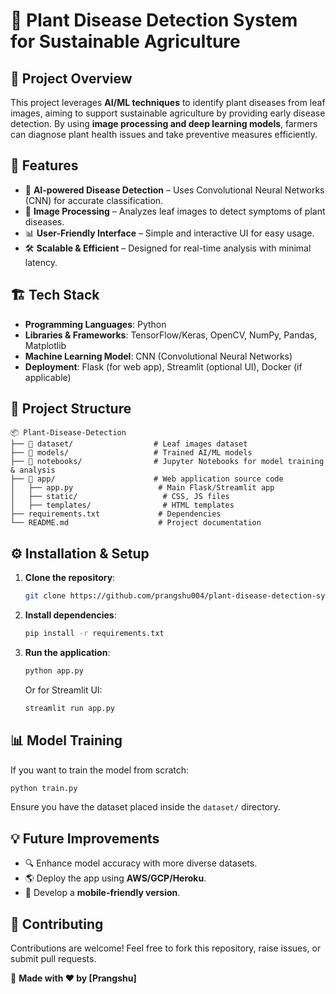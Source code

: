 # 🌿 Plant Disease Detection System for Sustainable Agriculture

## 📌 Project Overview
This project leverages **AI/ML techniques** to identify plant diseases from leaf images, aiming to support sustainable agriculture by providing early disease detection. By using **image processing and deep learning models**, farmers can diagnose plant health issues and take preventive measures efficiently.

## 🚀 Features
- 🌱 **AI-powered Disease Detection** – Uses Convolutional Neural Networks (CNN) for accurate classification.
- 📸 **Image Processing** – Analyzes leaf images to detect symptoms of plant diseases.
- 📊 **User-Friendly Interface** – Simple and interactive UI for easy usage.
- 🛠 **Scalable & Efficient** – Designed for real-time analysis with minimal latency.

## 🏗 Tech Stack
- **Programming Languages**: Python
- **Libraries & Frameworks**: TensorFlow/Keras, OpenCV, NumPy, Pandas, Matplotlib
- **Machine Learning Model**: CNN (Convolutional Neural Networks)
- **Deployment**: Flask (for web app), Streamlit (optional UI), Docker (if applicable)

## 📂 Project Structure
```plaintext
📦 Plant-Disease-Detection
├── 📁 dataset/                  # Leaf images dataset
├── 📁 models/                   # Trained AI/ML models
├── 📁 notebooks/                # Jupyter Notebooks for model training & analysis
├── 📁 app/                      # Web application source code
│   ├── app.py                   # Main Flask/Streamlit app
│   ├── static/                   # CSS, JS files
│   ├── templates/                # HTML templates
├── requirements.txt             # Dependencies
└── README.md                    # Project documentation
```

## ⚙️ Installation & Setup
1. **Clone the repository**:
   ```bash
   git clone https://github.com/prangshu004/plant-disease-detection-system-for-sustainable-agriculture.git
   ```

2. **Install dependencies**:
   ```bash
   pip install -r requirements.txt
   ```

3. **Run the application**:
   ```bash
   python app.py
   ```
   Or for Streamlit UI:
   ```bash
   streamlit run app.py
   ```

## 📊 Model Training
If you want to train the model from scratch:
```bash
python train.py
```
Ensure you have the dataset placed inside the `dataset/` directory.

## 💡 Future Improvements
- 🔍 Enhance model accuracy with more diverse datasets.
- 🌎 Deploy the app using **AWS/GCP/Heroku**.
- 📲 Develop a **mobile-friendly version**.

## 🤝 Contributing
Contributions are welcome! Feel free to fork this repository, raise issues, or submit pull requests.


🚀 **Made with ❤️ by [Prangshu]**

